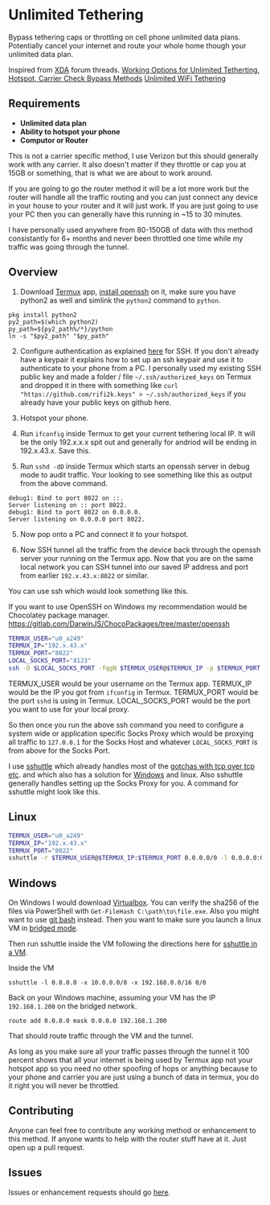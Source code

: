 # Unlimited Tethering

Bypass tethering caps or throttling on cell phone unlimited data plans. Potentially cancel your internet and route your whole home though your unlimited data plan.

Inspired from [XDA](https://forum.xda-developers.com/) forum threads.
[Working Options for Unlimited Tetherting, Hotspot, Carrier Check Bypass Methods](https://forum.xda-developers.com/showthread.php?t=3825144)
[Unlimited WiFi Tethering](https://forum.xda-developers.com/showthread.php?t=2914057)

## Requirements

* **Unlimited data plan**
* **Ability to hotspot your phone**
* **Computor or Router**

This is not a carrier specific method, I use Verizon but this should generally work with any carrier. It also doesn't matter if they throttle or cap you at 15GB or something, that is what we are about to work around.

If you are going to go the router method it will be a lot more work but the router will handle all the traffic routing and you can just connect any device in your house to your router and it will just work. If you are just going to use your PC then you can generally have this running in ~15 to 30 minutes.

I have personally used anywhere from 80-150GB of data with this method consistantly for 6+ months and never been throttled one time while my traffic was going through the tunnel.

## Overview

1) Download [Termux](https://termux.com/) app, [install openssh](https://wiki.termux.com/wiki/Remote_Access) on it, make sure you have python2 as well and simlink the `python2` command to `python`.

```
pkg install python2
py2_path=$(which python2)
py_path=${py2_path%/*}/python
ln -s "$py2_path" "$py_path"
```

2) Configure authentication as explained [here](https://wiki.termux.com/wiki/Remote_Access) for SSH. If you don't already have a keypair it explains how to set up an ssh keypair and use it to authenticate to your phone from a PC. I personally used my existing SSH public key and made a folder / file `~/.ssh/authorized_keys` on Termux and dropped it in there with something like `curl "https://github.com/rifi2k.keys" > ~/.ssh/authorized_keys` if you already have your public keys on github here.

2) Hotspot your phone.

3) Run `ifconfig` inside Termux to get your current tethering local IP. It will be the only 192.x.x.x spit out and generally for andriod will be ending in 192.x.43.x. Save this.

4) Run `sshd -dD` inside Termux which starts an openssh server in debug mode to audit traffic. Your looking to see something like this as output from the above command.

```
debug1: Bind to port 8022 on ::.
Server listening on :: port 8022.
debug1: Bind to port 8022 on 0.0.0.0.
Server listening on 0.0.0.0 port 8022.
```

5) Now pop onto a PC and connect it to your hotspot.

6) Now SSH tunnel all the traffic from the device back through the openssh server your running on the Termux app. Now that you are on the same local network you can SSH tunnel into our saved IP address and port from earlier `192.x.43.x:8022` or similar.

You can use ssh which would look something like this.

If you want to use OpenSSH on Windows my recommendation would be Chocolatey package manager. https://gitlab.com/DarwinJS/ChocoPackages/tree/master/openssh

```bash
TERMUX_USER="u0_a249"
TERMUX_IP="192.x.43.x"
TERMUX_PORT="8022"
LOCAL_SOCKS_PORT="8123"
ssh -D $LOCAL_SOCKS_PORT -fqgN $TERMUX_USER@$TERMUX_IP -p $TERMUX_PORT
```

TERMUX_USER would be your username on the Termux app.
TERMUX_IP would be the IP you got from `ifconfig` in Termux.
TERMUX_PORT would be the port `sshd` is using in Termux.
LOCAL_SOCKS_PORT would be the port you want to use for your local proxy.

So then once you run the above ssh command you need to configure a system wide or application specific Socks Proxy which would be proxying all traffic to `127.0.0.1` for the Socks Host and whatever `LOCAL_SOCKS_PORT` is from above for the Socks Port.

I use [sshuttle](https://github.com/sshuttle/sshuttle) which already handles most of the [gotchas with tcp over tcp etc](https://sshuttle.readthedocs.io/en/stable/how-it-works.html). and which also has a solution for [Windows](https://sshuttle.readthedocs.io/en/stable/windows.html) and linux. Also sshuttle generally handles setting up the Socks Proxy for you. A command for sshuttle might look like this.

## Linux

```bash
TERMUX_USER="u0_a249"
TERMUX_IP="192.x.43.x"
TERMUX_PORT="8022"
sshuttle -r $TERMUX_USER@$TERMUX_IP:$TERMUX_PORT 0.0.0.0/0 -l 0.0.0.0:0
```

## Windows

On Windows I would download [Virtualbox](https://www.virtualbox.org/). You can verify the sha256 of the files via PowerShell with `Get-FileHash C:\path\to\file.exe`. Also you might want to use [git bash](https://medium.com/@botdotcom/learn-how-to-install-and-use-git-on-windows-9deecbd6f126) instead. Then you want to make sure you launch a linux VM in [bridged mode](https://www.linuxbabe.com/virtualbox/a-pretty-good-introduction-to-virtualbox-bridged-networking-mode).

Then run sshuttle inside the VM following the directions here for [sshuttle in a VM](https://sshuttle.readthedocs.io/en/stable/windows.html).

Inside the VM
```
sshuttle -l 0.0.0.0 -x 10.0.0.0/8 -x 192.168.0.0/16 0/0
```

Back on your Windows machine, assuming your VM has the IP `192.168.1.200` on the bridged network.
```
route add 0.0.0.0 mask 0.0.0.0 192.168.1.200
```
That should route traffic through the VM and the tunnel.

As long as you make sure all your traffic passes through the tunnel it 100 percent shows that all your internet is being used by Termux app not your hotspot app so you need no other spoofing of hops or anything because to your phone and carrier you are just using a bunch of data in termux, you do it right you will never be throttled.

## Contributing

Anyone can feel free to contribute any working method or enhancement to this method. If anyone wants to help with the router stuff have at it. Just open up a pull request.

## Issues

Issues or enhancement requests should go [here](https://github.com/RiFi2k/unlimited-tethering/issues).
